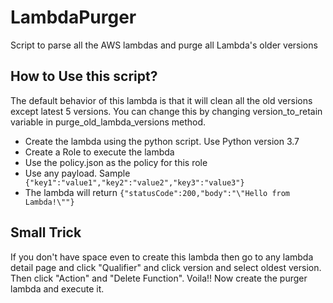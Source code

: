 # LambdaPurger
Script to parse all the AWS lambdas and purge all  Lambda's older versions

## How to Use this script?
The default behavior of this lambda is that it will clean all the old versions except latest 5 versions. You can change this by changing version_to_retain variable in purge_old_lambda_versions method.

 - Create the lambda using the python script. Use Python version 3.7
 - Create a Role to execute the lambda
 - Use the policy.json as the policy for this role
 - Use any payload. Sample ``` {"key1":"value1","key2":"value2","key3":"value3"}```
 - The lambda will return ``` {"statusCode":200,"body":"\"Hello from Lambda!\""} ```
 
## Small Trick
If you don't have space even to create this lambda then go to any lambda detail page and click "Qualifier" and click version and select oldest version. Then click "Action" and "Delete Function".
Voila!! 
Now create the purger lambda and execute it.   